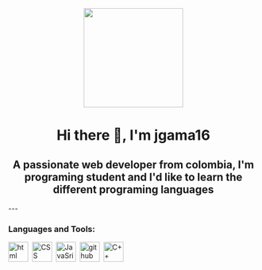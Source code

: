 <div id="header" align="center">
    <img src="https://media.giphy.com/media/JyxdzuAaxZnPH7TyRd/giphy-downsized-large.gif" width="200" align="center"/>
    <h1 align="center">Hi there 👋, I'm jgama16</h1>
    <h2 align="center">A passionate web developer from colombia, I'm programing student and I'd like to learn the different programing languages </h2>
</div>
---
<div id="left">
    <h3>Languages and Tools:</h3>
    <div>
        <img src="https://cdn-icons-png.flaticon.com/512/919/919827.png" title="htmls" alt="html" width="40" height="40"/>&nbsp;
        <img src="https://cdn-icons-png.flaticon.com/512/919/919826.png" title="CSS" alt="CSS" width="40" height="40"/>&nbsp;
        <img src="https://e7.pngegg.com/pngimages/602/440/png-clipart-javascript-open-logo-number-js-angle-text-thumbnail.png" title="JavaSript" alt="JavaSript" width="40" height="40"/>&nbsp;
        <img src="https://w7.pngwing.com/pngs/914/758/png-transparent-github-social-media-computer-icons-logo-android-github-logo-computer-wallpaper-banner-thumbnail.png" title="github" alt="github" width="40" height="40"/>&nbsp;
        <img src="https://w7.pngwing.com/pngs/46/626/png-transparent-c-logo-the-c-programming-language-computer-icons-computer-programming-source-code-programming-miscellaneous-template-blue-thumbnail.png" title="C++" alt="C++" width="40" height="40"/>&nbsp;
    </div>

</div>

